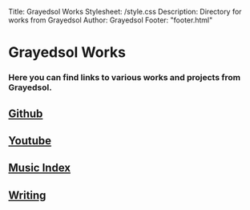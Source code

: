 Title: Grayedsol Works
Stylesheet: /style.css
Description: Directory for works from Grayedsol
Author: Grayedsol
Footer: "footer.html"

# Grayedsol Works

### Here you can find links to various works and projects from Grayedsol.

## [Github](https://github.com/grayedsol)

## [Youtube](https://youtube.com/@grayedsol)

## [Music Index](/music)

## [Writing](/writing)